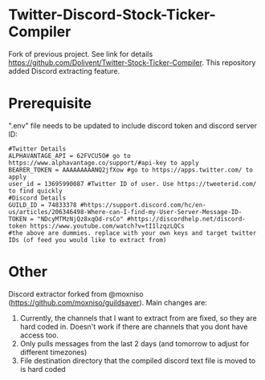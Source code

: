 # Twitter-Discord-Stock-Ticker-Compiler
Fork of previous project. See link for details https://github.com/Dolivent/Twitter-Stock-Ticker-Compiler. This repository added Discord extracting feature.


# Prerequisite
".env" file needs to be updated to include discord token and discord server ID:

```
#Twitter Details
ALPHAVANTAGE_API = 62FVCU5O# go to https://www.alphavantage.co/support/#api-key to apply
BEARER_TOKEN = AAAAAAAAANQ2jfXow #go to https://apps.twitter.com/ to apply
user_id = 13695990087 #Twitter ID of user. Use https://tweeterid.com/ to find quickly
#Discord Details
GUILD_ID = 74833378 #https://support.discord.com/hc/en-us/articles/206346498-Where-can-I-find-my-User-Server-Message-ID-
TOKEN = "NDcyMTMzNjQz8xqOd-rsCo" #https://discordhelp.net/discord-token https://www.youtube.com/watch?v=tI1lzqzLQCs
#the above are dummies. replace with your own keys and target twitter IDs (of feed you would like to extract from)
```

# Other
Discord extractor forked from @moxniso (https://github.com/moxniso/guildsaver). Main changes are:
1. Currently, the channels that I want to extract from are fixed, so they are hard coded in. Doesn't work if there are channels that you dont have access too. 
2. Only pulls messages from the last 2 days (and tomorrow to adjust for different timezones)
3. File destination directory that the compiled discord text file is moved to is hard coded
